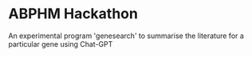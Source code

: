 # ABPHM Hackathon

An experimental program 'genesearch' to summarise the literature for a particular gene using Chat-GPT
